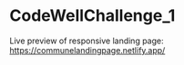 # CodeWellChallenge_1
Live preview of responsive landing page: https://communelandingpage.netlify.app/
